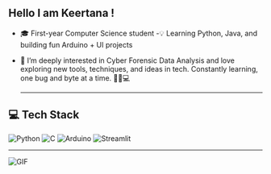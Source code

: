 ## Hello I am Keertana !
- 🎓 First-year Computer Science student
-💡 Learning Python, Java, and building fun Arduino + UI projects  
- 🔭 I’m deeply interested in Cyber Forensic Data Analysis and love exploring new tools, techniques, and ideas in tech. Constantly learning, one bug and byte at a time. 🕵️‍♀️💻
  
  ---
## 💻 Tech Stack
![Python](https://img.shields.io/badge/Python-3776AB?style=for-the-badge&logo=python&logoColor=white)
![C](https://img.shields.io/badge/C-00599C?style=for-the-badge&logo=c&logoColor=white)
![Arduino](https://img.shields.io/badge/Arduino-00979D?style=for-the-badge&logo=arduino&logoColor=white)
![Streamlit](https://img.shields.io/badge/Streamlit-FF4B4B?style=for-the-badge&logo=streamlit&logoColor=white)

---
![GIF](https://media.giphy.com/media/L1R1tvI9svkIWwpVYr/giphy.gif)

<!--
**Keertana-N/Keertana-N** is a ✨ _special_ ✨ repository because its `README.md` (this file) appears on your GitHub profile.

Here are some ideas to get you started:
- 🎓 First-year Computer Science student 
-💡 Learning Python, Java, and building fun Arduino + UI projects  
- 🔭 I’m curious about Cyber Forensic
- ⚡ Fun fact: ...
-->
